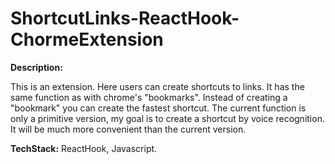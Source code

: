 # ShortcutLinks-ReactHook-ChormeExtension


**Description:**

This is an extension. Here users can create shortcuts to links. It has the same function as with chrome's "bookmarks". Instead of creating a "bookmark" you can create the fastest shortcut. The current function is only a primitive version, my goal is to create a shortcut by voice recognition. It will be much more convenient than the current version.

**TechStack:** ReactHook, Javascript.
